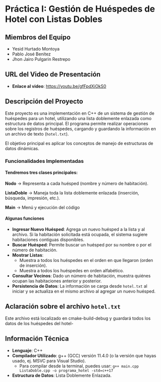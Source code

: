 # Práctica I: Gestión de Huéspedes de Hotel con Listas Dobles

## Miembros del Equipo

* Yesid Hurtado Montoya
* Pablo José Benítez
* Jhon Jairo Pulgarin Restrepo

## URL del Video de Presentación

* **Enlace al video**: https://youtu.be/gfFpdXiOkS0

## Descripción del Proyecto

Este proyecto es una implementación en C++ de un sistema de gestión de huéspedes para un hotel, utilizando una lista doblemente enlazada como estructura de datos principal. El programa permite realizar operaciones sobre los registros de huéspedes, cargando y guardando la información en un archivo de texto (`hotel.txt`).

El objetivo principal es aplicar los conceptos de manejo de estructuras de datos dinámicas.

### Funcionalidades Implementadas

#### Tendremos tres clases principales:

**Nodo** → Representa a cada huésped (nombre y número de habitación).

**ListaDoble** → Maneja toda la lista doblemente enlazada (inserción, búsqueda, impresión, etc.).

**Main** -> Menú y ejecución del código

#### Algunas funciones

* **Ingresar Nuevo Huésped**: Agrega un nuevo huésped a la lista y al archivo. Si la habitación solicitada está ocupada, el sistema sugiere habitaciones contiguas disponibles.
* **Buscar Huésped**: Permite buscar un huésped por su nombre o por el número de habitación.
* **Mostrar Listas**:
    * Muestra a todos los huéspedes en el orden en que llegaron (orden de inserción).
    * Muestra a todos los huéspedes en orden alfabético.
* **Consultar Vecinos**: Dado un número de habitación, muestra quiénes ocupan las habitaciones anterior y posterior.
* **Persistencia de Datos**: La información se carga desde `hotel.txt` al iniciar y se actualiza en el mismo archivo al agregar un nuevo huésped.

## Aclaración sobre el archivo `hotel.txt`
Este archivo está localizado en cmake-build-debug y guardará todos los datos de los huéspedes del hotel-

## Información Técnica

* **Lenguaje**: C++
* **Compilador Utilizado**: g++ (GCC) versión 11.4.0 (o la versión que hayas usado, ej. MSVC para Visual Studio).
    * Para compilar desde la terminal, puedes usar: `g++ main.cpp ListaDoble.cpp -o programa_hotel -std=c++17`
* **Estructura de Datos**: Lista Doblemente Enlazada.

